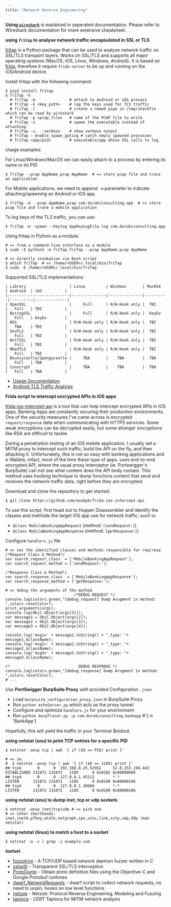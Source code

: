 ```yaml
---
title: "Network Reverse Engineering"
---
```


**Using [`wireshark`](/wireshark)** is explained in seperated documentation. Please refer to Wireshark documentation for more extensive cheatsheet.

**using `fritap` to analyse network traffic encapsulated in SSL or TLS**

[fritap](https://github.com/fkie-cad/friTap) is a Python package that can be used to analyze network traffic on SSL/TLS transport layers. Works on SSL/TLS and supports all major operating systems (MacOS, iOS, Linux, Windows, Android). It is based on [frida](/frida), therefore it require `frida-server` to be up and running on the iOS/Android device.

Install fritap with the following command:

```
$ pip3 install fritap
$ friTap -h
  # friTap -m               # attach to Android or iOS process
  # friTap -k <key_path>    # log the keys used for TLS traffic
  # friTap -l               # create a named pipe in /tmp/sharkfin which can be read by wireshark
  # friTap -p <pcap_file>   # name of the PCAP file to write
  # friTap -s               # spawn the executable instead of attaching
  # friTap -v, --verbose    # show verbose output
  # friTap --enable_spawn_gating # catch newly spawned processes
  # friTap <app/pid>        # executable/app whose SSL calls to log
```

Usage examples:

For Linux/Windows/MacOS we can easily attach to a process by entering its name or its PID

```
$ friTap --pcap AppName.pcap AppName  # => store pcap file and trace an application
```

For Mobile applications, we need to append `-m` parameter to indicate attaching/spawning an Android or iOS app.

```
$ friTap -m --pcap AppName.pcap com.durakiconsulting.app  # => store pcap file and trace a mobile application
```

To log keys of the TLS traffic, you can use:

```
$ friTap -m -spawn --keylog AppKeyLogFile.log com.durakiconsulting.app
```

Using fritap in Python as a module:

```
# => from a command-line interface as a module
$ sudo -E python3 -m friTap.friTap --pcap AppName.pcap AppName

# => directly invokation via Bash script
$ which friTap  # => /home/<USER>/.local/bin/friTap
$ sudo -E /home/<USER>/.local/bin/friTap
```

Supported SSL/TLS implementations:

```
| Library                   | Linux         | Windows       | MacOSX   | Android  | iOS          |
|---------------------------|---------------|---------------|----------|----------|--------------|
| OpenSSL                   |     Full      | R/W-Hook only |  TBI     |   Full   | TBI          |
| BoringSSL                 |     Full      | R/W-Hook only |  KeyEo   |   Full   | KeyEo        |
| NSS                       | R/W-Hook only | R/W-Hook only |  TBI     |   TBA    | TBI          |
| GnuTLS                    | R/W-Hook only | R/W-Hook only |  TBI     |   Full   | TBI          |
| WolfSSL                   | R/W-Hook only | R/W-Hook only |  TBI     |   Full   | TBI          |
| MbedTLS                   | R/W-Hook only | R/W-Hook only |  TBI     |   Full   | TBI          |
| Bouncycastle/Spongycastle |     TBA       |    TBA        |  TBA     |   Full   | TBA          |
| Conscrypt                 |     TBA       |    TBA        |  TBA     |   Full   | TBA          |
```

* [Usage Documentation](https://github.com/fkie-cad/friTap/blob/main/USAGE.md)
* [Android TLS Traffic Analysis](https://github.com/fkie-cad/friTap/blob/main/EXAMPLE.md)

**Frida script to intercept encrypted APIs in iOS apps**

[frida-ios-intercept-api](https://github.com/noobpk/frida-ios-intercept-api) is a tool that can help intercept encrypted APIs in iOS apps. Banking Apps are constantly securing their production environments. One of the security measures I've came across is encrypted `request/response` data when communicating with HTTPS services. Some weak encryptions can be decrypted easily, but some stronger encryptions like RSA are difficult to tackle.

During a penetration testing of an iOS mobile application, I usually set a MITM proxy to intercept such traffic, build the API on the fly, and then attacking it. Unfortunately, this is not so easy with banking applications and e-Wallets; infact, most of the time these type of apps. uses end-to-end encrypted API, where the usual proxy interceptor (ie. Portswigger's BurpSuite) can not see what content does the API body contain. This method uses hooking technique to dump functions content that send and receives the network traffic data, right before they are encrypted.

Download and clone the repository to get started:

```
$ git clone https://github.com/noobpk/frida-ios-intercept-api
```

To use this script, first head out to Hopper Disassembler and identify the classes and methods the target iOS app use for network traffic; such is:

* `@class MobileBankingAppRequest` (method: `[sendRequest:]`)
* `@class MobileBankingAppResponse` (method: `[getResponse:]`)

Configure `handlers.js` file

```
# => set the identified classes and methods responsible for req/resp
/*Request Class & Method*/
var search_request_class  = ['MobileBankingAppRequest'];
var search_request_method = ['sendRequest:'];

/*Response Class & Method*/
var search_response_class  = ['MobileBankingAppResponse'];
var search_response_method = ['getResponse:'];`

# => debug the arguments of the method
                              /*DEBUG REQUEST */
console.log(colors.green,"[debug_request] Dump Arugment in method: ",colors.resetColor);
print_arguments(args);
console.log(ObjC.Object(args[3]));
var message1 = ObjC.Object(args[2]);
var message2 = ObjC.Object(args[3]);
var message3 = ObjC.Object(args[4]);

console.log('msg1=' + message1.toString() + ",type: "+ message1.$className);
console.log('msg2=' + message2.toString() + ",type: "+ message2.$className);
console.log('msg3=' + message3.toString() + ",type: "+ message3.$className);

/*                              DEBUG RESPONSE */
console.log(colors.green,"[debug_response] Dump Arugment in method: ",colors.resetColor);
# ...
```

Use **PortSwigger BurpSuite Proxy** with provided Configuration `.json`:

* Load `burpsuite_configuration_proxy.json` in BurpSuite Proxy
* Run `python echoServer.py` which acts as the proxy tunnel
* Configure and optimize `handlers.js` for your environment
* Run `python burpTracer.py -p com.durakiconsulting.bankapp` # [-n 'BankApp']

Hopefully, this will yield the traffic in your Terminal $stdout.

**using netstat (xnu) to print TCP entries for a specific PID**

```
$ netstat -anvp tcp | awk '{ if ($9 == PID) print }'

# => ie.
#  $ netstat -anvp tcp | awk '{ if ($9 == 1105) print }'
## tcp4       0      0  192.168.0.25.52952     52.0.253.194.443       ESTABLISHED 131072 131072   1105      0 0x0102 0x00000000
## tcp4       0      0  127.0.0.1.45112        *.*                    LISTEN      131072 131072   1105      0 0x0100 0x00000106
## tcp4       0      0  127.0.0.1.30666        *.*                    LISTEN      131072 131072   1105      0 0x0100 0x00000106
```

**using netstat (xnu) to dump inet, tcp or udp sockets**

```
$ netstat -anvp inet/tcp/udp # => pick one
# => other shorthands: inet,inet6,pfkey,atalk,netgraph,ipx,unix,link,sctp,udp,ddp (man netstat)
```

**using netstat (linux) to match a host to a socket**

```
$ netstat -a -c | grep -i example.com
```

**toolset**

* [fuzzotron](https://github.com/denandz/fuzzotron) - A TCP/UDP based network daemon fuzzer written in C
* [sslsplit](https://github.com/droe/sslsplit) - Transparent SSL/TLS interception
* [ProtoDump](https://github.com/leptos-null/ProtoDump) - Obtain proto definition files using the Objective-C and Google Protobuf runtimes
* [dwarf_NetworkRequests](https://github.com/iGio90/NetworkRequests) - dwarf script to collect network requests, no need to unpin, hooks on low level functions
* [netzob](https://github.com/netzob/netzob) - Netzob: Protocol Reverse Engineering, Modeling and Fuzzing
* [tapioca](https://github.com/CERTCC/tapioca) - CERT Tapioca for MITM network analysis
